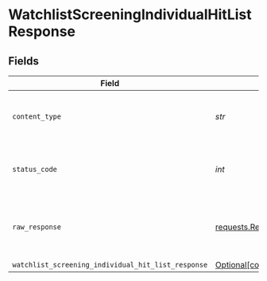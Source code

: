 # WatchlistScreeningIndividualHitListResponse


## Fields

| Field                                                                                                                                      | Type                                                                                                                                       | Required                                                                                                                                   | Description                                                                                                                                |
| ------------------------------------------------------------------------------------------------------------------------------------------ | ------------------------------------------------------------------------------------------------------------------------------------------ | ------------------------------------------------------------------------------------------------------------------------------------------ | ------------------------------------------------------------------------------------------------------------------------------------------ |
| `content_type`                                                                                                                             | *str*                                                                                                                                      | :heavy_check_mark:                                                                                                                         | HTTP response content type for this operation                                                                                              |
| `status_code`                                                                                                                              | *int*                                                                                                                                      | :heavy_check_mark:                                                                                                                         | HTTP response status code for this operation                                                                                               |
| `raw_response`                                                                                                                             | [requests.Response](https://requests.readthedocs.io/en/latest/api/#requests.Response)                                                      | :heavy_check_mark:                                                                                                                         | Raw HTTP response; suitable for custom response parsing                                                                                    |
| `watchlist_screening_individual_hit_list_response`                                                                                         | [Optional[components.WatchlistScreeningIndividualHitListResponse]](../../models/components/watchlistscreeningindividualhitlistresponse.md) | :heavy_minus_sign:                                                                                                                         | OK                                                                                                                                         |